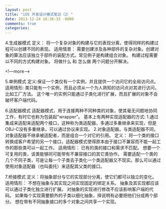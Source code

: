```yaml
---
layout: post
title: "iOS 开发设计模式笔记（2）"
date: 2013-12-24 16:36:33 -0800
comments: true
categories: 
---
```



4.生成器模式
     定义：
     将一个复杂对象的构建与它的表现分离，使得同样的构建过程可以创建不同的表现。
     适用情景：
     需要创建涉及各种部件的复杂对象。创建对象的算法应该独立于部件的装配方式。常见例子是构建组合对象。
     构建过程需要以不同的方式构建对象。
     将做什么 和 怎么做 两个问题分开解决。

<!—more—>

5.单例模式
     定义:保证一个类仅有一个实例，并且提供一个访问它的全局访问点。
     适用情形:
     类只能有一个实例，而且必须从一个为人熟知的访问点对其进行访问，比如工厂方法。
     这个唯一的实例只能通过子类化进行扩展，而且扩展的对象不会破坏客户端代码。


6.适配器模式
     适配器模式，用于连接两种不同种类的对象，使其毫无问题地协同工作，有时它也称为包装起"wrapper"。
     基本上有两种实现适配器的方式:
     1.通过集成来适配来适配两个接口，这种称为类适配器，多通过多重继承来实现，但是OBJ-C没有多重继承，可以通过协议来实现。
     2.对象适配器。与类适配器不同，对象适配器不继承被适配者，而是组合一个对它的引用。
     定义：
     将一个类的接口转换成客户希望的另一个接口，适配器模式使得原本由于接口不兼容而不能一起工作的那些类可以一起工作。
     适用情形：
     已有的类的接口和需求不匹配。
     想要一个可复用的类，该类能够同可能带有不兼容接口的其它类协作。
     需要适配一个类的几个不同子类，可是让每一个子类去子类化一个类适配器又不现实。那么可以通过使用对象适配器（也叫委托）来适配其父类的接口。

     
7.桥接模式
     定义：将抽象部分与它的实现部分分离，使它们都可以独立的变化。
     适用情形：
     不想在抽象与其实现之间实现固定的绑定关系。
     抽象及其实现都应该可以通过子类化独立进行扩展。
     对抽象的实现进行修改不应该影响客户端的代码。
     如果每个实现需要额外的子类以细化抽象，择说明有必要把他们分成两个部分。
     想在带有不同抽象接口的多个对象之间共享一个实现。